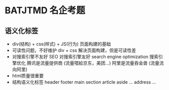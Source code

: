 # BATJTMD 名企考题

## 语义化标签
- div(结构) + css(样式) + JS(行为) 页面构建的基础
- 可读性问题，不好维护
  div + css 解决页面构建，但是可读性差
- 对搜索引擎不友好 
  SEO 对搜索引擎友好
  search engine optimization 搜索引擎优化
  腾讯是流量提供商  (流量喂給京东，美团...)
  阿里是流量吞金兽  (流量流向阿里)
- html质量很重要
- 结构语义化标签
  header footer main
  section article aside ...
  address ...